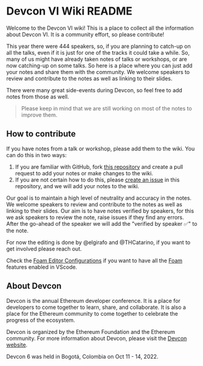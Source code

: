 # Devcon VI Wiki README

Welcome to the Devcon VI wiki! This is a place to collect all the information about Devcon VI. It is a community effort, so please contribute!

This year there were 444 speakers, so, if you are planning to catch-up on all the talks, even if it is just for one of the tracks it could take a while. So, many of us might have already taken notes of talks or workshops, or are now catching-up on some talks. So here is a place where you can just add your notes and share them with the community. We welcome speakers to review and contribute to the notes as well as linking to their slides. 

There were many great side-events during Devcon, so feel free to add notes from those as well.

> Please keep in mind that we are still working on most of the notes to improve them.
## How to contribute

If you have notes from a talk or workshop, please add them to the wiki. You can do this in two ways:

1. If you are familiar with GitHub, fork [this repository](https://github.com/elgirafo/devconwiki) and create a pull request to add your notes or make changes to the wiki. 
2. If you are not certain how to do this, please [create an issue](https://github.com/elgirafo/devconwiki/issues/new) in this repository, and we will add your notes to the wiki.

Our goal is to maintain a high level of neutrality and accuracy in the notes. We welcome speakers to review and contribute to the notes as well as linking to their slides. Our aim is to have notes verified by speakers, for this we ask speakers to review the note, raise issues if they find any errors. After the go-ahead of the speaker we will add the "verified by speaker ✅" to the note.  

For now the editing is done by @elgirafo and @THCatarino, if you want to get involved please reach out.

Check the [Foam Editor Configurations]() if you want to have all the [Foam](https://foambubble.github.io/) features enabled in VScode.
## About Devcon

Devcon is the annual Ethereum developer conference. It is a place for developers to come together to learn, share, and collaborate. It is also a place for the Ethereum community to
come together to celebrate the progress of the ecosystem.

Devcon is organized by the Ethereum Foundation and the Ethereum community. For more information about Devcon, please visit the [Devcon website](https://devcon.org/).

Devcon 6 was held in Bogotá, Colombia on Oct 11 - 14, 2022.